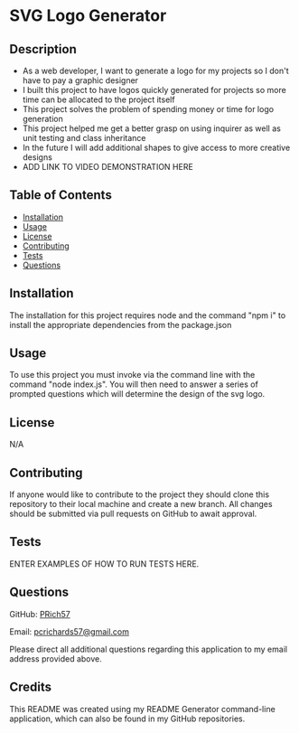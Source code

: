 # SVG Logo Generator

## Description

  - As a web developer, I want to generate a logo for my projects so I don't have to pay a graphic designer
  - I built this project to have logos quickly generated for projects so more time can be allocated to the project itself
  - This project solves the problem of spending money or time for logo generation
  - This project helped me get a better grasp on using inquirer as well as unit testing and class inheritance
  - In the future I will add additional shapes to give access to more creative designs
  - ADD LINK TO VIDEO DEMONSTRATION HERE

## Table of Contents

  - [Installation](#installation)
  - [Usage](#usage)
  - [License](#license)
  - [Contributing](#contributing)
  - [Tests](#tests)
  - [Questions](#questions)

## Installation
  
  The installation for this project requires node and the command "npm i" to install the appropriate dependencies from the package.json
  
## Usage
  
  To use this project you must invoke via the command line with the command "node index.js". You will then need to answer a series of prompted questions which will determine the design of the svg logo.
  
## License

  N/A

## Contributing

  If anyone would like to contribute to the project they should clone this repository to their local machine and create a new branch. All changes should be submitted via pull requests on GitHub to await approval.
  
## Tests

  ENTER EXAMPLES OF HOW TO RUN TESTS HERE.

## Questions

  GitHub: [PRich57](https://github.com/PRich57)

  Email: pcrichards57@gmail.com

  Please direct all additional questions regarding this application to my email address provided above.

## Credits

  This README was created using my README Generator command-line application, which can also be found in my GitHub repositories.